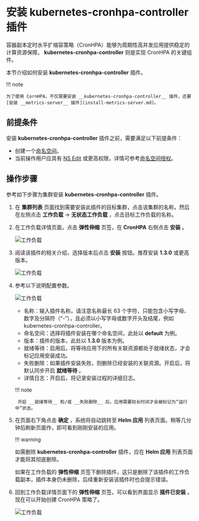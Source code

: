 # 安装 kubernetes-cronhpa-controller 插件

容器副本定时水平扩缩容策略（CronHPA）能够为周期性高并发应用提供稳定的计算资源保障， __kubernetes-cronhpa-controller__ 则是实现 CronHPA 的关键组件。

本节介绍如何安装 __kubernetes-cronhpa-controller__ 插件。

!!! note

    为了使用 CornHPA，不仅需要安装 __kubernetes-cronhpa-controller__ 插件，还要[安装 __metrics-server__ 插件](install-metrics-server.md)。

## 前提条件

安装 __kubernetes-cronhpa-controller__ 插件之前，需要满足以下前提条件：

- 创建一个[命名空间](../namespaces/createns.md)。
- 当前操作用户应具有 [NS Edit](../permissions/permission-brief.md#ns-edit) 或更高权限，详情可参考[命名空间授权](../namespaces/createns.md)。

## 操作步骤

参考如下步骤为集群安装 __kubernetes-cronhpa-controller__ 插件。

1. 在 __集群列表__ 页面找到需要安装此插件的目标集群，点击该集群的名称，然后在左侧点击 __工作负载__ -> __无状态工作负载__ ，点击目标工作负载的名称。

2. 在工作负载详情页面，点击 __弹性伸缩__ 页签，在 __CronHPA__ 右侧点击 __安装__ 。

    ![工作负载](https://docs.daocloud.io/daocloud-docs-images/docs/zh/docs/kpanda/images/installcronhpa.png)

3. 阅读该插件的相关介绍，选择版本后点击 __安装__ 按钮。推荐安装 __1.3.0__ 或更高版本。

    ![工作负载](https://docs.daocloud.io/daocloud-docs-images/docs/kpanda/images/installcronhpa1.png)

4. 参考以下说明配置参数。

    ![工作负载](https://docs.daocloud.io/daocloud-docs-images/docs/kpanda/images/installcronhpa2.png)

    - 名称：输入插件名称，请注意名称最长 63 个字符，只能包含小写字母、数字及分隔符（“-”），且必须以小写字母或数字开头及结尾，例如 kubernetes-cronhpa-controller。
    - 命名空间：选择将插件安装在哪个命名空间，此处以 __default__ 为例。
    - 版本：插件的版本，此处以 __1.3.0__ 版本为例。
    - 就绪等待：启用后，将等待应用下的所有关联资源都处于就绪状态，才会标记应用安装成功。
    - 失败删除：如果插件安装失败，则删除已经安装的关联资源。开启后，将默认同步开启 __就绪等待__ 。
    - 详情日志：开启后，将记录安装过程的详细日志。

    !!! note

        开启 __就绪等待__ 和/或 __失败删除__ 后，应用需要较长时间才会被标记为“运行中”状态。

5. 在页面右下角点击 __确定__ ，系统将自动跳转至 __Helm 应用__ 列表页面。稍等几分钟后刷新页面作，即可看到刚刚安装的应用。

    !!! warning

    如需删除 __kubernetes-cronhpa-controller__ 插件，应在 __Helm 应用__ 列表页面才能将其彻底删除。

    如果在工作负载的 __弹性伸缩__ 页签下删除插件，这只是删除了该插件的工作负载副本，插件本身仍未删除，后续重新安装该插件时也会提示错误。

6. 回到工作负载详情页面下的 __弹性伸缩__ 页签，可以看到界面显示 __插件已安装__ 。现在可以开始创建 CronHPA 策略了。

    ![工作负载](https://docs.daocloud.io/daocloud-docs-images/docs/kpanda/images/installcronhpa3.png)
